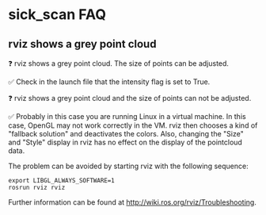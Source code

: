 # sick_scan FAQ

## rviz shows a grey point cloud 

:question: rviz shows a grey point cloud. The size of points can be adjusted.

:white_check_mark: Check in the launch file that the intensity flag is set to True. 

:question: rviz shows a grey point cloud and the size of points can not be adjusted.

:white_check_mark: Probably in this case you are running Linux in a virtual machine. In this case, OpenGL may not work correctly in the VM. rviz then chooses a kind of "fallback solution" and deactivates the colors. 
Also, changing the "Size" and "Style" display in rviz has no effect on the display of the pointcloud data.

The problem can be avoided by starting rviz with the following sequence: 

```
export LIBGL_ALWAYS_SOFTWARE=1 
rosrun rviz rviz 
```

Further information can be found at http://wiki.ros.org/rviz/Troubleshooting. 

